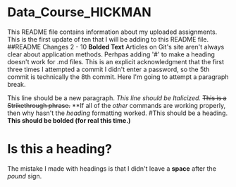 # Data_Course_HICKMAN
This README file contains information about my uploaded assignments. 
This is the first update of ten that I will be adding to this README file. 
##README Changes 2 - 10
**Bolded Text**
Articles on Git's site aren't always clear about application methods. Perhpas adding '#' to make a heading doesn't work for .md files.
This is an explicit acknowledgment that the first three times I attempted a commit I didn't enter a password, so the 5th commit is technically the 8th commit.
Here I'm going to attempt a paragraph break.

This line should be a new paragraph.
*This line should be Italicized.*
~~This is a Strikethrough phrase.~~
**If all of the _other_ commands are working properly, then why hasn't the _heading_ formatting worked.
#This should be a heading.
**This should be bolded (for real this time.)**
# Is this a heading?
The mistake I made with headings is that I didn't leave a **space** after the _pound_ sign.
